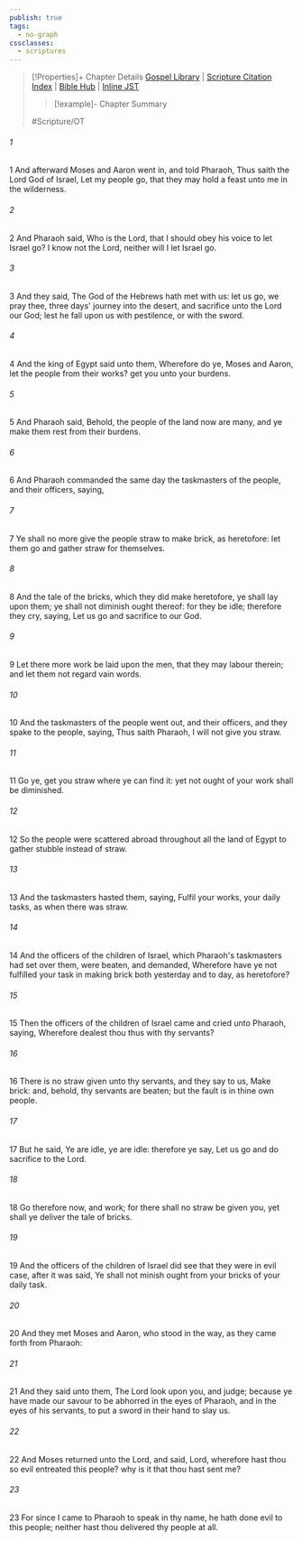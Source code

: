 ```yaml
---
publish: true
tags:
  - no-graph
cssclasses:
  - scriptures
---
```

>[!Properties]+ Chapter Details
>[Gospel Library](https://churchofjesuschrist.org/study/scriptures/ot/ex/5?lang=eng)    |    [Scripture Citation Index](https://scriptures.byu.edu/#06605::c06605)    |    [Bible Hub](https://biblehub.com/exodus/5.htm)    |    [Inline JST](https://scripturetoolbox.com/html/ic/Exodus/5.html)
>>[!example]- Chapter Summary
>> 
> 
>
>#Scripture/OT
###### 1
1 And afterward Moses and Aaron went in, and told Pharaoh, Thus saith the Lord God of Israel, Let my people go, that they may hold a feast unto me in the wilderness.
###### 2
2 And Pharaoh said, Who is the Lord, that I should obey his voice to let Israel go? I know not the Lord, neither will I let Israel go.
###### 3
3 And they said, The God of the Hebrews hath met with us: let us go, we pray thee, three days' journey into the desert, and sacrifice unto the Lord our God; lest he fall upon us with pestilence, or with the sword.
###### 4
4 And the king of Egypt said unto them, Wherefore do ye, Moses and Aaron, let the people from their works? get you unto your burdens.
###### 5
5 And Pharaoh said, Behold, the people of the land now are many, and ye make them rest from their burdens.
###### 6
6 And Pharaoh commanded the same day the taskmasters of the people, and their officers, saying,
###### 7
7 Ye shall no more give the people straw to make brick, as heretofore: let them go and gather straw for themselves.
###### 8
8 And the tale of the bricks, which they did make heretofore, ye shall lay upon them; ye shall not diminish ought thereof: for they be idle; therefore they cry, saying, Let us go and sacrifice to our God.
###### 9
9 Let there more work be laid upon the men, that they may labour therein; and let them not regard vain words.
###### 10
10 And the taskmasters of the people went out, and their officers, and they spake to the people, saying, Thus saith Pharaoh, I will not give you straw.
###### 11
11 Go ye, get you straw where ye can find it: yet not ought of your work shall be diminished.
###### 12
12 So the people were scattered abroad throughout all the land of Egypt to gather stubble instead of straw.
###### 13
13 And the taskmasters hasted them, saying, Fulfil your works, your daily tasks, as when there was straw.
###### 14
14 And the officers of the children of Israel, which Pharaoh's taskmasters had set over them, were beaten, and demanded, Wherefore have ye not fulfilled your task in making brick both yesterday and to day, as heretofore?
###### 15
15 Then the officers of the children of Israel came and cried unto Pharaoh, saying, Wherefore dealest thou thus with thy servants?
###### 16
16 There is no straw given unto thy servants, and they say to us, Make brick: and, behold, thy servants are beaten; but the fault is in thine own people.
###### 17
17 But he said, Ye are idle, ye are idle: therefore ye say, Let us go and do sacrifice to the Lord.
###### 18
18 Go therefore now, and work; for there shall no straw be given you, yet shall ye deliver the tale of bricks.
###### 19
19 And the officers of the children of Israel did see that they were in evil case, after it was said, Ye shall not minish ought from your bricks of your daily task.
###### 20
20 And they met Moses and Aaron, who stood in the way, as they came forth from Pharaoh:
###### 21
21 And they said unto them, The Lord look upon you, and judge; because ye have made our savour to be abhorred in the eyes of Pharaoh, and in the eyes of his servants, to put a sword in their hand to slay us.
###### 22
22 And Moses returned unto the Lord, and said, Lord, wherefore hast thou so evil entreated this people? why is it that thou hast sent me?
###### 23
23 For since I came to Pharaoh to speak in thy name, he hath done evil to this people; neither hast thou delivered thy people at all.
